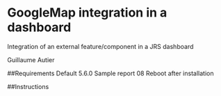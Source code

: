 GoogleMap integration in a dashboard
=================
Integration of an external feature/component in a JRS dashboard

Guillaume Autier

##Requirements
Default 5.6.0 Sample report 08
Reboot after installation

##Instructions
